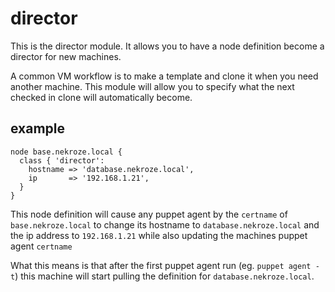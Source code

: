 director
========

This is the director module. It allows you to have a node definition become a director for new machines.

A common VM workflow is to make a template and clone it when you need another machine. This module will
allow you to specify what the next checked in clone will automatically become.

example
-------

    node base.nekroze.local {
      class { 'director':
        hostname => 'database.nekroze.local',
        ip       => '192.168.1.21',
      }
    }

This node definition will cause any puppet agent by the ``certname`` of ``base.nekroze.local`` to change its hostname to
``database.nekroze.local`` and the ip address to ``192.168.1.21`` while also updating the machines puppet agent ``certname``

What this means is that after the first puppet agent run (eg. ``puppet agent -t``) this machine will start pulling the
definition for ``database.nekroze.local``.
